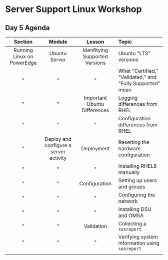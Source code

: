 # Server Support Linux Workshop

## Day 5 Agenda

| **Section** | **Module** | **Lesson** | **Topic** |
| :---------: | :--------: | :--------: | :-------- |
| Running Linux on PowerEdge | Ubuntu Server | Idenfitying Supported Versions | Ubuntu "LTS" versions |
| " | " | " | What "Certified," "Validated," and "Fully Supported" mean |
| " | " | Important Ubuntu Differences | Logging differences from RHEL |
| " | " | " | Configuration differences from RHEL |
| " | Deploy and configure a server activity | Deployment | Resetting the hardware configuration |
| " | " | " | Installing RHEL8 manually |
| " | " | Configuration | Setting up users and groups |
| " | " | " | Configuring the network |
| " | " | " | Installing DSU and OMSA |
| " | " | Validation | Collecting a `sosreport` |
| " | " | " | Verifying system information using `sosreport` |
||||
